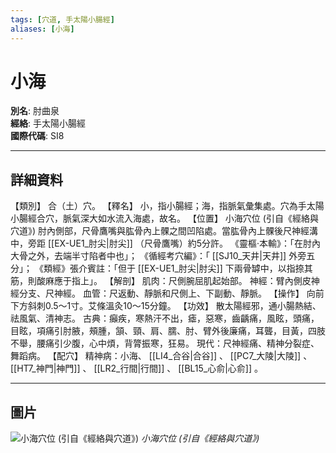 ```yaml
---
tags: [穴道, 手太陽小腸經]
aliases: [小海]
---
```


# 小海

**別名**: 肘曲泉  
**經絡**: 手太陽小腸經  
**國際代碼**: SI8  

---

## 詳細資料
【類別】
合（土）穴。
【釋名】
小，指小腸經；海，指脈氣彙集處。穴為手太陽小腸經合穴，脈氣深大如水流入海處，故名。
【位置】
小海穴位 (引自《經絡與穴道》)
肘內側部，尺骨鷹嘴與肱骨內上髁之間凹陷處。當肱骨內上髁後尺神經溝中，旁距 [[EX-UE1_肘尖|肘尖]] （尺骨鷹嘴）約5分許。
《靈樞‧本輸》：「在肘內大骨之外，去端半寸陷者中也」；
《循經考穴編》：「 [[SJ10_天井|天井]] 外旁五分」；
《類經》張介賓註：「但于 [[EX-UE1_肘尖|肘尖]] 下兩骨罅中，以指捺其筋，則酸麻應于指上」。
【解剖】
肌肉：尺側腕屈肌起始部。
神經：臂內側皮神經分支、尺神經。
血管：尺返動、靜脈和尺側上、下副動、靜脈。
【操作】
向前下方斜刺0.5～1寸。艾條溫灸10～15分鐘。
【功效】
散太陽經邪，通小腸熱結、祛風氣、清神志。
古典：癲疾，寒熱汗不出，瘧，惡寒，齒齲痛，風眩，頭痛，目眩，項痛引肘腋，頰腫，頷、頸、肩、臑、肘、臂外後廉痛，耳聾，目黃，四肢不舉，腰痛引少腹，心中煩，背膂振寒，狂易。
現代：尺神經痛、精神分裂症、舞蹈病。
【配穴】
精神病：小海、 [[LI4_合谷|合谷]] 、 [[PC7_大陵|大陵]] 、 [[HT7_神門|神門]] 、 [[LR2_行間|行間]] 、 [[BL15_心俞|心俞]] 。

---

## 圖片
![小海穴位 (引自《經絡與穴道》)](https://yibian.hopto.org/pic/acu/norm/06/shaohai(j&a).jpg)
_小海穴位 (引自《經絡與穴道》)_

